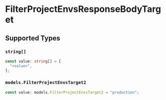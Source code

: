 # FilterProjectEnvsResponseBodyTarget


## Supported Types

### `string[]`

```typescript
const value: string[] = [
  "<value>",
];
```

### `models.FilterProjectEnvsTarget2`

```typescript
const value: models.FilterProjectEnvsTarget2 = "production";
```

